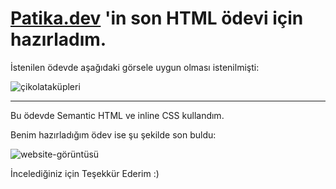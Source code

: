 # [Patika.dev](https://www.patika.dev) 'in son HTML ödevi için hazırladım.

İstenilen ödevde aşağıdaki görsele uygun olması istenilmişti:

![çikolataküpleri](https://user-images.githubusercontent.com/76450122/151608260-4ee7e7ef-7b33-44d5-b7fa-5fd088c5d032.png)

---

Bu ödevde Semantic HTML ve inline CSS kullandım.

Benim hazırladığım ödev ise şu şekilde son buldu:

![website-görüntüsü](https://user-images.githubusercontent.com/76450122/151608626-b9d0ca1d-419d-4100-b43b-c2758634bfca.png)

İncelediğiniz için Teşekkür Ederim :)
